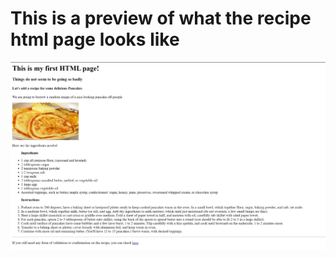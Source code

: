 # This is a preview of what the recipe html page looks like

![image of html recipe page](recipe-page.png)
